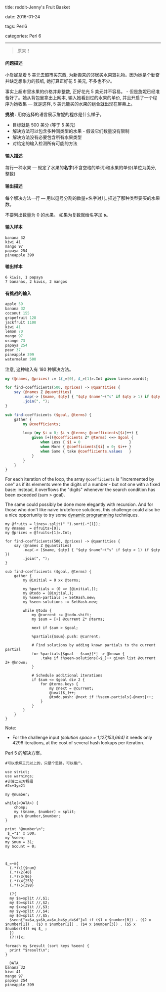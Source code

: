 title:  reddit-Jenny's Fruit Basket

date: 2016-01-24

tags: Perl6

categories: Perl 6

---

<blockquote class='blockquote-center'>原来！</blockquote>

#### 问题描述

小詹妮拿着 5 美元去超市买东西,  为新搬来的邻居买水果篮礼物。因为她是个勤奋并缺乏想象力的孩纸, 她打算正好花 5 美元, 不多也不少。

事实上超市里水果的价格并非整数, 正好花光 5 美元并不容易。 - 但是詹妮已经准备好了。她从背包里拿出上网本, 输入她看到过的水果的单价, 并且开启了一个程序为她收集 — 就是这样, 5 美元能买的水果的组合就出现在屏幕上。

**挑战** : 用你选择的语言展示詹妮的程序是什么样子。

- 目标就是 500 美分 (等于 5 美元)
- 解决方法可以包含多种同类型的水果 - 假设它们数量没有限制
- 解决方法没有必要包含所有水果类型
- 对给定的输入检测所有可能的方法



#### 输入描述

每行一种水果 — 规定了水果的**名字**(不含空格的单词)和水果的单价(单位为美分, 整数)

#### 输出描述

每个解决方法一行 — 用以逗号分割的数量+名字对儿, 描述了那种类型要买的水果数。

不要列出数量为 0 的水果。 如果为复数就给名字加 **s**。

#### 输入样本

``` perl6
banana 32
kiwi 41
mango 97
papaya 254
pineapple 399
```

#### 输出样本

``` perl6
6 kiwis, 1 papaya
7 bananas, 2 kiwis, 2 mangos
```

#### 有挑战的输入

``` perl
apple 59
banana 32
coconut 155
grapefruit 128
jackfruit 1100
kiwi 41
lemon 70
mango 97
orange 73
papaya 254
pear 37
pineapple 399
watermelon 500
```

注意, 这种输入有 180 种解决方法。

``` perl
my (@names, @prices) := ($_»[0], $_»[1]».Int given lines».words);

for find-coefficients(500, @prices) -> @quantities {
    say (@names Z @quantities)
        .map(-> [$name, $qty] { "$qty $name"~("s" if $qty > 1) if $qty })
        .join(", ");
}

sub find-coefficients ($goal, @terms) {
    gather {
        my @coefficients;

        loop (my $i = 0; $i < @terms; @coefficients[$i]++) {
            given [+](@coefficients Z* @terms) <=> $goal {
                when Less { $i = 0                      }
                when More { @coefficients[$i] = 0; $i++ }
                when Same { take @coefficients.values   }
            }
        }
    }
}
```

For each iteration of the loop, the array `@coefficients` is "incremented by one" as if its elements were the digits of a number - but not one with a fixed base: instead, it overflows the "digits" whenever the search condition has been exceeded (sum > goal).

The same could possibly be done more elegantly with recursion. And for those who don't like naive bruteforce solutions, this challenge could also be a nice opportunity to try some [dynamic programming](https://en.wikipedia.org/wiki/Dynamic_programming) techniques.

``` perl6
my @fruits = lines».split(" ").sort(-*[1]);
my @names  = @fruits»[0];
my @prices = @fruits»[1]».Int;

for find-coefficients(500, @prices) -> @quantities {
    say (@names Z @quantities)
        .map(-> [$name, $qty] { "$qty $name"~("s" if $qty > 1) if $qty })
        .join(", ");
}

sub find-coefficients ($goal, @terms) {
    gather {
        my @initial = 0 xx @terms;

        my %partials = (0 => [@initial,]);
        my @todo = (@initial,);
        my %seen-partials := SetHash.new;
        my %seen-solutions := SetHash.new;

        while @todo {
            my @current := @todo.shift;
            my $sum = [+] @current Z* @terms;

            next if $sum > $goal;

            %partials{$sum}.push: @current;

            # Find solutions by adding known partials to the current partial
            for %partials{$goal - $sum}[*] -> @known {
                .take if !%seen-solutions{~$_}++ given list @current Z+ @known;
            }

            # Schedule additional iterations
            if $sum <= $goal div 2 {
                for @terms.keys {
                    my @next = @current;
                    @next[$_]++;
                    @todo.push: @next if !%seen-partials{~@next}++;
                }
            }
        }
    }
}
```

Note:

- For the challenge input *(solution space = 1,127,153,664)* it needs only 4296 iterations, at the cost of several hash lookups per iteration.





Perl 5 的解决方案。

``` perl5
#可以求解三元以上的，只是个思路，可以推广。

use strict;
use warnings;
#计算二元方程组
#2x+3y=21

my @number;

while(<DATA>) {
    chomp;
    my ($name, $number) = split;
    push @number,$number;
}

print "@number\n";
 $_="1" x 500;
my %seen;
my $num = 31;
my $count = 0;



$_=~m{
  (.*)\1{$num}
  (.*)\2{40}
  (.*)\3{96}
  (.*)\4{253}
  (.*)\5{398}

  (?{
  my $a=split //,$1;
  my $b=split //,$2;
  my $x=split //,$3;
  my $y=split //,$4;
  my $d=split //,$5;
  $seen{"x=$a,y=$b,a=$x,b=$y,d=$d"}=1 if ($1 x $number[0]) . ($2 x $number[1]) . ($3 x $number[2]) . ($4 x $number[3]) . ($5 x $number[4]) eq $_ ;
  })
  (?!)}x;

foreach my $result (sort keys %seen) {
  print "$result\n";
}

__DATA__
banana 32
kiwi 41
mango 97
papaya 254
pineapple 399
```